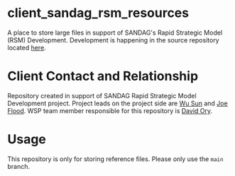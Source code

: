 # client_sandag_rsm_resources
A place to store large files in support of SANDAG's Rapid Strategic Model (RSM) Development. Development is happening in the source repository located [here](https://github.com/SANDAG/RSM).

# Client Contact and Relationship
Repository created in support of SANDAG Rapid Strategic Model Development project. Project leads on the project side are [Wu Sun](wu.sun@sandag.org) and [Joe Flood](joe.flood@sandag.org). WSP team member responsible for this repository is [David Ory](david.ory@wsp.com). 

# Usage
This repository is only for storing reference files. Please only use the `main` branch.
